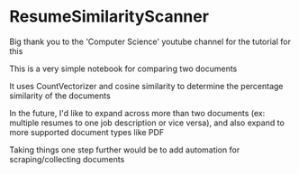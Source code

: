 # ResumeSimilarityScanner

Big thank you to the 'Computer Science' youtube channel for the tutorial for this

This is a very simple notebook for comparing two documents

It uses CountVectorizer and cosine similarity to determine the percentage similarity of the documents

In the future, I'd like to expand across more than two documents (ex: multiple resumes to one job description or vice versa), and also expand to more supported document types like PDF

Taking things one step further would be to add automation for scraping/collecting documents
